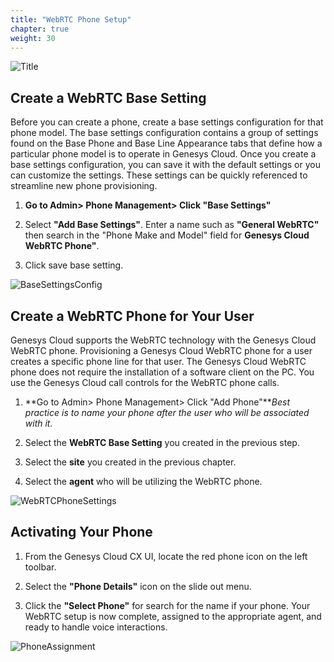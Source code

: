 ```yaml
---
title: "WebRTC Phone Setup"
chapter: true
weight: 30
---
```

![Title](/images/Telephony4-768x300.jpg)
## Create a WebRTC Base Setting

 Before you can create a phone, create a base settings configuration for that phone model. The base settings configuration contains a group of settings found on the Base Phone and Base Line Appearance tabs that define how a particular phone model is to operate in Genesys Cloud. Once you create a base settings configuration, you can save it with the default settings or you can customize the settings. These settings can be quickly referenced to streamline new phone provisioning. 


1. **Go to Admin> Phone Management> Click "Base Settings"**

2.  Select **"Add Base Settings"**. Enter a name such as **"General WebRTC"** then search in the "Phone Make and Model" field for **Genesys Cloud WebRTC Phone"**. 

3. Click save base setting.


![BaseSettingsConfig](/images/BaseSettings.jpg)

## Create a WebRTC Phone for Your User

 Genesys Cloud supports the WebRTC technology with the Genesys Cloud WebRTC phone. Provisioning a Genesys Cloud WebRTC phone for a user creates a specific phone line for that user. The Genesys Cloud WebRTC phone does not require the installation of a software client on the PC. You use the Genesys Cloud call controls for the WebRTC phone calls.

1. **Go to Admin> Phone Management> Click "Add Phone"***Best practice is to name your phone after the user who will be associated with it.* 
 
 2. Select the **WebRTC Base Setting** you created in the previous step. 
 
 3. Select the **site** you created in the previous chapter. 
 
 4.  Select the **agent** who will be utilizing the WebRTC phone.  


![WebRTCPhoneSettings](/images/PhoneSetup.jpg)

## Activating Your Phone

1. From the Genesys Cloud CX UI, locate the red phone icon on the left toolbar. 

2. Select the **"Phone Details"** icon on the slide out menu. 

3. Click the **"Select Phone"** for search for the name if your phone. Your WebRTC setup is now complete, assigned to the appropriate agent, and ready to handle voice interactions. 


![PhoneAssignment](/images/PhoneSelect.jpg)